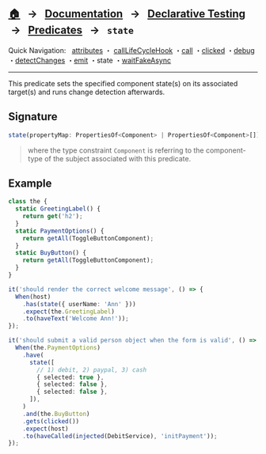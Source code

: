 ## [🏠][home] &nbsp; → &nbsp; **[Documentation][docs]** &nbsp; → &nbsp; [Declarative Testing][index] &nbsp;→ &nbsp; [Predicates][index] &nbsp; → &nbsp; `state`

[home]: ../README.md
[index]: ./index.md
[docs]: ../DOCUMENTATION.md
[declarative]: ../DECLARATIVE_TEST_API.md
[attributes]: ./attributes.md
[calllifecyclehook]: ./call-life-cycle-hook.md
[call]: ./call.md
[clicked]: ./clicked.md
[debug]: ./debug.md
[detectchanges]: ./detect-changes.md
[emit]: ./emit.md
[state]: ./state.md
[waitfakeasync]: ./wait-fake-async.md

Quick Navigation: &nbsp; [attributes] ・ [callLifeCycleHook] ・[call] ・[clicked] ・[debug] ・[detectChanges] ・[emit] ・state ・[waitFakeAsync]

---

This predicate sets the specified component state(s) on its associated target(s) and runs change detection afterwards.

## Signature

```ts
state(propertyMap: PropertiesOf<Component> | PropertiesOf<Component>[]);
```

> where the type constraint `Component` is referring to the component-type of the subject associated with this predicate.

## Example

```ts
class the {
  static GreetingLabel() {
    return get('h2');
  }
  static PaymentOptions() {
    return getAll(ToggleButtonComponent);
  }
  static BuyButton() {
    return getAll(ToggleButtonComponent);
  }
}

it('should render the correct welcome message', () => {
  When(host)
    .has(state({ userName: 'Ann' }))
    .expect(the.GreetingLabel)
    .to(haveText('Welcome Ann!'));
});

it('should submit a valid person object when the form is valid', () => {
  When(the.PaymentOptions)
    .have(
      state([
        // 1) debit, 2) paypal, 3) cash
        { selected: true },
        { selected: false },
        { selected: false },
      ]),
    )
    .and(the.BuyButton)
    .gets(clicked())
    .expect(host)
    .to(haveCalled(injected(DebitService), 'initPayment'));
});
```
